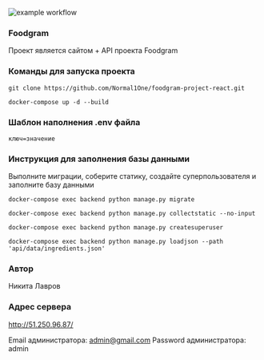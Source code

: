 ![example workflow](https://github.com/Normal1One/foodgram-project-react/actions/workflows/foodgram_workflow.yml/badge.svg)
### Foodgram
Проект является сайтом + API проекта Foodgram

### Команды для запуска проекта
```
git clone https://github.com/Normal1One/foodgram-project-react.git
```
```
docker-compose up -d --build
```

### Шаблон наполнения .env файла

```
ключ=значение
```

### Инструкция для заполнения базы данными
Выполните миграции, соберите статику, создайте суперпользователя и заполните базу данными
```
docker-compose exec backend python manage.py migrate
```
```
docker-compose exec backend python manage.py collectstatic --no-input
```
```
docker-compose exec backend python manage.py createsuperuser
```
```
docker-compose exec backend python manage.py loadjson --path 'api/data/ingredients.json'
```
### Автор
Никита Лавров

### Адрес сервера
http://51.250.96.87/

Email администратора: admin@gmail.com
Password администратора: admin
